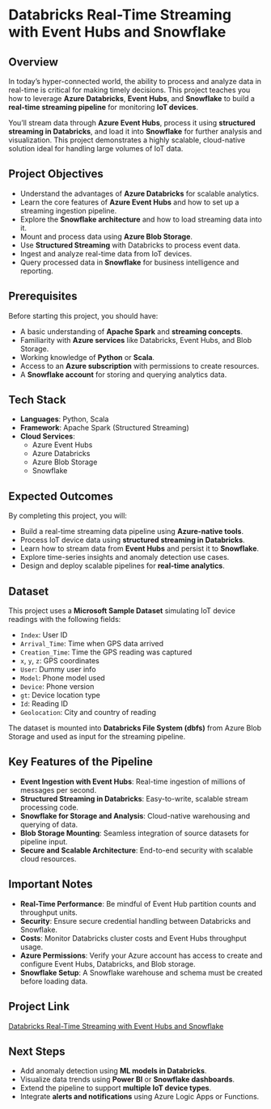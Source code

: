 # Databricks Real-Time Streaming with Event Hubs and Snowflake

## Overview

In today’s hyper-connected world, the ability to process and analyze data in real-time is critical for making timely decisions. This project teaches you how to leverage **Azure Databricks**, **Event Hubs**, and **Snowflake** to build a **real-time streaming pipeline** for monitoring **IoT devices**.

You’ll stream data through **Azure Event Hubs**, process it using **structured streaming in Databricks**, and load it into **Snowflake** for further analysis and visualization. This project demonstrates a highly scalable, cloud-native solution ideal for handling large volumes of IoT data.

## Project Objectives

* Understand the advantages of **Azure Databricks** for scalable analytics.
* Learn the core features of **Azure Event Hubs** and how to set up a streaming ingestion pipeline.
* Explore the **Snowflake architecture** and how to load streaming data into it.
* Mount and process data using **Azure Blob Storage**.
* Use **Structured Streaming** with Databricks to process event data.
* Ingest and analyze real-time data from IoT devices.
* Query processed data in **Snowflake** for business intelligence and reporting.

## Prerequisites

Before starting this project, you should have:

* A basic understanding of **Apache Spark** and **streaming concepts**.
* Familiarity with **Azure services** like Databricks, Event Hubs, and Blob Storage.
* Working knowledge of **Python** or **Scala**.
* Access to an **Azure subscription** with permissions to create resources.
* A **Snowflake account** for storing and querying analytics data.

## Tech Stack

* **Languages**: Python, Scala
* **Framework**: Apache Spark (Structured Streaming)
* **Cloud Services**:  
  * Azure Event Hubs  
  * Azure Databricks  
  * Azure Blob Storage  
  * Snowflake

## Expected Outcomes

By completing this project, you will:

* Build a real-time streaming data pipeline using **Azure-native tools**.
* Process IoT device data using **structured streaming in Databricks**.
* Learn how to stream data from **Event Hubs** and persist it to **Snowflake**.
* Explore time-series insights and anomaly detection use cases.
* Design and deploy scalable pipelines for **real-time analytics**.

## Dataset

This project uses a **Microsoft Sample Dataset** simulating IoT device readings with the following fields:

* `Index`: User ID
* `Arrival_Time`: Time when GPS data arrived
* `Creation_Time`: Time the GPS reading was captured
* `x`, `y`, `z`: GPS coordinates
* `User`: Dummy user info
* `Model`: Phone model used
* `Device`: Phone version
* `gt`: Device location type
* `Id`: Reading ID
* `Geolocation`: City and country of reading

The dataset is mounted into **Databricks File System (dbfs)** from Azure Blob Storage and used as input for the streaming pipeline.

## Key Features of the Pipeline

* **Event Ingestion with Event Hubs**: Real-time ingestion of millions of messages per second.
* **Structured Streaming in Databricks**: Easy-to-write, scalable stream processing code.
* **Snowflake for Storage and Analysis**: Cloud-native warehousing and querying of data.
* **Blob Storage Mounting**: Seamless integration of source datasets for pipeline input.
* **Secure and Scalable Architecture**: End-to-end security with scalable cloud resources.

## Important Notes

* **Real-Time Performance**: Be mindful of Event Hub partition counts and throughput units.
* **Security**: Ensure secure credential handling between Databricks and Snowflake.
* **Costs**: Monitor Databricks cluster costs and Event Hubs throughput usage.
* **Azure Permissions**: Verify your Azure account has access to create and configure Event Hubs, Databricks, and Blob storage.
* **Snowflake Setup**: A Snowflake warehouse and schema must be created before loading data.

## Project Link

[Databricks Real-Time Streaming with Event Hubs and Snowflake](https://www.projectpro.io/project-use-case/databricks-real-time-streaming)

## Next Steps

* Add anomaly detection using **ML models in Databricks**.
* Visualize data trends using **Power BI** or **Snowflake dashboards**.
* Extend the pipeline to support **multiple IoT device types**.
* Integrate **alerts and notifications** using Azure Logic Apps or Functions.
